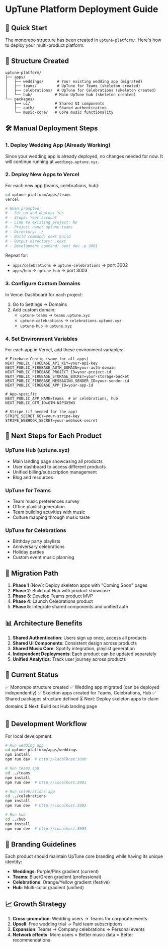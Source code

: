 # UpTune Platform Deployment Guide

## 🚀 Quick Start

The monorepo structure has been created in `uptune-platform/`. Here's how to deploy your multi-product platform:

## 📁 Structure Created

```
uptune-platform/
├── apps/
│   ├── weddings/      # Your existing wedding app (migrated)
│   ├── teams/         # UpTune for Teams (skeleton created)
│   ├── celebrations/  # UpTune for Celebrations (skeleton created)
│   └── hub/          # Main UpTune hub (skeleton created)
└── packages/
    ├── ui/           # Shared UI components
    ├── auth/         # Shared authentication
    └── music-core/   # Core music functionality
```

## 🛠️ Manual Deployment Steps

### 1. Deploy Wedding App (Already Working)

Since your wedding app is already deployed, no changes needed for now. It will continue running at `weddings.uptune.xyz`.

### 2. Deploy New Apps to Vercel

For each new app (teams, celebrations, hub):

```bash
cd uptune-platform/apps/teams
vercel

# When prompted:
# - Set up and deploy: Yes
# - Scope: Your account
# - Link to existing project: No
# - Project name: uptune-teams
# - Directory: ./
# - Build command: next build
# - Output directory: .next
# - Development command: next dev -p 3001
```

Repeat for:
- `apps/celebrations` → `uptune-celebrations` → port 3002
- `apps/hub` → `uptune-hub` → port 3003

### 3. Configure Custom Domains

In Vercel Dashboard for each project:

1. Go to Settings → Domains
2. Add custom domain:
   - `uptune-teams` → `teams.uptune.xyz`
   - `uptune-celebrations` → `celebrations.uptune.xyz`
   - `uptune-hub` → `uptune.xyz`

### 4. Set Environment Variables

For each app in Vercel, add these environment variables:

```env
# Firebase Config (same for all apps)
NEXT_PUBLIC_FIREBASE_API_KEY=your-api-key
NEXT_PUBLIC_FIREBASE_AUTH_DOMAIN=your-auth-domain
NEXT_PUBLIC_FIREBASE_PROJECT_ID=your-project-id
NEXT_PUBLIC_FIREBASE_STORAGE_BUCKET=your-storage-bucket
NEXT_PUBLIC_FIREBASE_MESSAGING_SENDER_ID=your-sender-id
NEXT_PUBLIC_FIREBASE_APP_ID=your-app-id

# App-specific
NEXT_PUBLIC_APP_NAME=teams  # or celebrations, hub
NEXT_PUBLIC_GTM_ID=GTM-NJP3X5W3

# Stripe (if needed for the app)
STRIPE_SECRET_KEY=your-stripe-key
STRIPE_WEBHOOK_SECRET=your-webhook-secret
```

## 🎯 Next Steps for Each Product

### UpTune Hub (uptune.xyz)
- Main landing page showcasing all products
- User dashboard to access different products
- Unified billing/subscription management
- Blog and resources

### UpTune for Teams
- Team music preferences survey
- Office playlist generation
- Team building activities with music
- Culture mapping through music taste

### UpTune for Celebrations
- Birthday party playlists
- Anniversary celebrations
- Holiday parties
- Custom event music planning

## 🔄 Migration Path

1. **Phase 1** (Now): Deploy skeleton apps with "Coming Soon" pages
2. **Phase 2**: Build out Hub with product showcase
3. **Phase 3**: Develop Teams product MVP
4. **Phase 4**: Launch Celebrations product
5. **Phase 5**: Integrate shared components and unified auth

## 📊 Architecture Benefits

1. **Shared Authentication**: Users sign up once, access all products
2. **Shared UI Components**: Consistent design across products
3. **Shared Music Core**: Spotify integration, playlist generation
4. **Independent Deployments**: Each product can be updated separately
5. **Unified Analytics**: Track user journey across products

## 🚦 Current Status

✅ Monorepo structure created
✅ Wedding app migrated (can be deployed independently)
✅ Skeleton apps created for Teams, Celebrations, Hub
✅ Shared packages structure defined
⏳ Next: Deploy skeleton apps to claim domains
⏳ Next: Build out Hub landing page

## 📝 Development Workflow

For local development:

```bash
# Run wedding app
cd uptune-platform/apps/weddings
npm install
npm run dev  # http://localhost:3000

# Run teams app
cd ../teams
npm install
npm run dev  # http://localhost:3001

# Run celebrations app
cd ../celebrations
npm install
npm run dev  # http://localhost:3002

# Run hub
cd ../hub
npm install
npm run dev  # http://localhost:3003
```

## 🎨 Branding Guidelines

Each product should maintain UpTune core branding while having its unique identity:

- **Weddings**: Purple/Pink gradient (current)
- **Teams**: Blue/Green gradient (professional)
- **Celebrations**: Orange/Yellow gradient (festive)
- **Hub**: Multi-color gradient (unified)

## 📈 Growth Strategy

1. **Cross-promotion**: Wedding users → Teams for corporate events
2. **Upsell**: Free wedding trial → Paid team subscriptions
3. **Expansion**: Teams → Company celebrations → Personal events
4. **Network effects**: More users = Better music data = Better recommendations